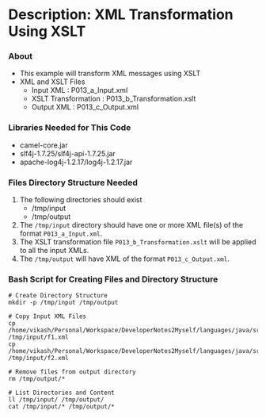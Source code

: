 # Description: XML Transformation Using XSLT

### About
* This example will transform XML messages using XSLT
* XML and XSLT Files
    - Input XML             : P013_a_Input.xml
    - XSLT Transformation   : P013_b_Transformation.xslt
    - Output XML            : P013_c_Output.xml

### Libraries Needed for This Code
* camel-core.jar
* slf4j-1.7.25/slf4j-api-1.7.25.jar
* apache-log4j-1.2.17/log4j-1.2.17.jar

### Files Directory Structure Needed
1. The following directories should exist
    - /tmp/input
    - /tmp/output
2. The `/tmp/input` directory should have one or more XML file(s) of the format `P013_a_Input.xml`. 
3. The XSLT transformation file `P013_b_Transformation.xslt` will be applied to all the input XMLs.
4. The `/tmp/output` will have XML of the format `P013_c_Output.xml`.  

### Bash Script for Creating Files and Directory Structure
```
# Create Directory Structure
mkdir -p /tmp/input /tmp/output

# Copy Input XML Files
cp /home/vikash/Personal/Workspace/DeveloperNotes2Myself/languages/java/src/topics/camel/P013_a_Input.xml /tmp/input/f1.xml
cp /home/vikash/Personal/Workspace/DeveloperNotes2Myself/languages/java/src/topics/camel/P013_a_Input.xml /tmp/input/f2.xml

# Remove files from output directory
rm /tmp/output/*

# List Directories and Content
ll /tmp/input/ /tmp/output/
cat /tmp/input/* /tmp/output/* 
```
